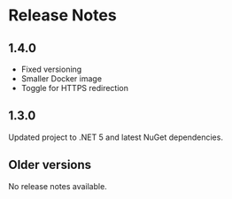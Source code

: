 Release Notes
=============

## 1.4.0

- Fixed versioning
- Smaller Docker image
- Toggle for HTTPS redirection

## 1.3.0

Updated project to .NET 5 and latest NuGet dependencies.

## Older versions

No release notes available.